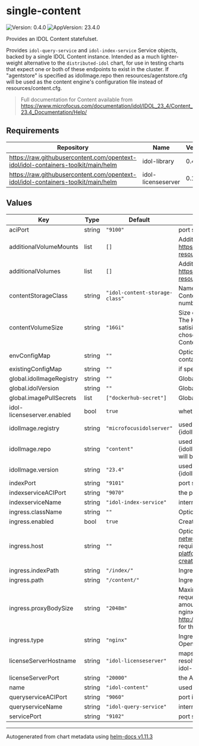 # single-content

![Version: 0.4.0](https://img.shields.io/badge/Version-0.4.0-informational?style=flat-square) 
![AppVersion: 23.4.0](https://img.shields.io/badge/AppVersion-23.4.0-informational?style=flat-square) 

Provides an IDOL Content statefulset.

Provides `idol-query-service` and `idol-index-service` Service objects, backed by
a single IDOL Content instance. Intended as a much lighter-weight alternative to
the `distributed-idol` chart, for use in testing charts that expect one or both
of these endpoints to exist in the cluster. If "agentstore" is specified as
idolImage.repo then resources/agentstore.cfg will be used as the content engine's
configuration file instead of resources/content.cfg.

> Full documentation for Content available from https://www.microfocus.com/documentation/idol/IDOL_23_4/Content_23.4_Documentation/Help/







## Requirements

| Repository | Name | Version |
|------------|------|---------|
| https://raw.githubusercontent.com/opentext-idol/idol-containers-toolkit/main/helm | idol-library | 0.4.0 |
| https://raw.githubusercontent.com/opentext-idol/idol-containers-toolkit/main/helm | idol-licenseserver | 0.1.0 |

## Values

| Key | Type | Default | Description |
|-----|------|---------|-------------|
| aciPort | string | `"9100"` | port service will serve ACI connections on |
| additionalVolumeMounts | list | `[]` | Additional PodSpec VolumeMount (see https://kubernetes.io/docs/reference/kubernetes-api/workload-resources/pod-v1/#volumes-1) |
| additionalVolumes | list | `[]` | Additional PodSpec Volume (see https://kubernetes.io/docs/reference/kubernetes-api/workload-resources/pod-v1/#volumes) |
| contentStorageClass | string | `"idol-content-storage-class"` | Name of the storage class used to provision a PersistentVolume for each Content instance. The associated PVCs are named index-{name}-{pod number} |
| contentVolumeSize | string | `"16Gi"` | Size of the PersistentVolumeClaim that is created for each Content instance. The Kubernetes cluster will need to provide enough PersistentVolumes to satisify the claims made for the desired number of Content instances. The size chosen here provides a hard limit on the size of the Content index in each Content instance. |
| envConfigMap | string | `""` | Optional configMap name holding extra environnment variables for content container |
| existingConfigMap | string | `""` | if specified, mounted at /etc/config/idol and expected to provide content.cfg |
| global.idolImageRegistry | string | `""` | Global override value for idolImage.registry |
| global.idolVersion | string | `""` | Global override value for idolImage.version |
| global.imagePullSecrets | list | `["dockerhub-secret"]` | Global secrets used to pull container images |
| idol-licenseserver.enabled | bool | `true` | whether to deploy the idol-licenseserver sub-chart |
| idolImage.registry | string | `"microfocusidolserver"` | used to construct container image name: {idolImage.registry}/{idolImage.repo}:{idolImage.version} |
| idolImage.repo | string | `"content"` | used to construct container image name: {idolImage.registry}/{idolImage.repo}:{idolImage.version}.    If "agentstore" is specified then resources/agentstore.cfg will be used as the content engine's    configuration file. |
| idolImage.version | string | `"23.4"` | used to construct container image name: {idolImage.registry}/{idolImage.repo}:{idolImage.version} |
| indexPort | string | `"9101"` | port service will serve index connections on |
| indexserviceACIPort | string | `"9070"` | the port idol-index-service will serve ACI connections on. |
| indexserviceName | string | `"idol-index-service"` | internal parameter to specify the index service name. |
| ingress.className | string | `""` | Optional parameter to override the default ingress class |
| ingress.enabled | bool | `true` | Create ingress resource |
| ingress.host | string | `""` | Optional host (see https://kubernetes.io/docs/concepts/services-networking/ingress/#ingress-rules). For an OpenShift environment this is required (see https://docs.openshift.com/container-platform/4.11/networking/routes/route-configuration.html#nw-ingress-creating-a-route-via-an-ingress_route-configuration) |
| ingress.indexPath | string | `"/index/"` | Ingress controller path for index connections. |
| ingress.path | string | `"/content/"` | Ingress controller path for ACI connections. |
| ingress.proxyBodySize | string | `"2048m"` | Maximum allowed size of the client request body, defining the maximum size of requests that can be made to IDOL components within the installation, e.g. the amount of data sent in DREADDDATA index commands. The value should be an nginx "size" value. See http://nginx.org/en/docs/http/ngx_http_core_module.html#client_max_body_size for the documentation of the corresponding nginx configuration parameter. |
| ingress.type | string | `"nginx"` | Ingress controller type to setup for. Valid values are nginx or haproxy (used by OpenShift) |
| licenseServerHostname | string | `"idol-licenseserver"` | maps to [License] LicenseServerHost in the IDOL cfg files Should point to a resolvable IDOL LicenseServer (or Kubernetes service abstraction - see the idol-licenseserver chart) |
| licenseServerPort | string | `"20000"` | the ACI port of the IDOL LicenseServer (or abstraction) |
| name | string | `"idol-content"` | used to name statefulset, service, ingress |
| queryserviceACIPort | string | `"9060"` | port idol-query-service will serve ACI connections on. |
| queryserviceName | string | `"idol-query-service"` | internal parameter to specify the query service name. |
| servicePort | string | `"9102"` | port service will serve service connections on |

----------------------------------------------
Autogenerated from chart metadata using [helm-docs v1.11.3](https://github.com/norwoodj/helm-docs/releases/v1.11.3)